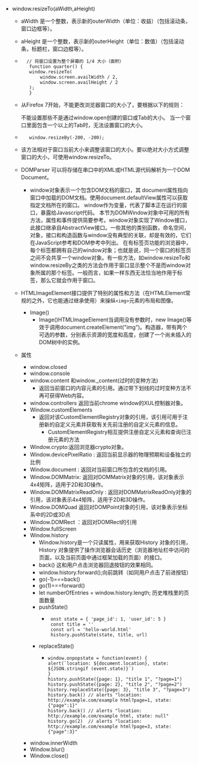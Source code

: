 + window.resizeTo(aWidth,aHeight)
   + aWidth 是一个整数，表示新的outerWidth（单位：收益）（包括滚动条，窗口边框等）。 
   + aHeight 是一个整数，表示新的outerHeight（单位：数值）（包括滚动条，标题栏，窗口边框等）。
   + ~~~
       // 将窗口设置为整个屏幕的 1/4 大小（面积）
        function quarter() {
        window.resizeTo(
            window.screen.availWidth / 2,
            window.screen.availHeight / 2
        );
        } 
    +  从Firefox 7开始，不能更改浏览器窗口的大小了，要根据以下的规则：

        不能设置那些不是通过window.open创建的窗口或Tab的大小。
        当一个窗口里面包含一个以上的Tab时，无法设置窗口的大小。  
    + ~~~
         window.resizeBy(-200, -200);
     + 该方法相对于窗口当前大小来调整该窗口的大小。要以绝对大小方式调整窗口的大小，可使用window.resizeTo。
    + DOMParser 可以将存储在串口中的XML或HTML源代码解析为一个DOM Document。
        +  window对象表示一个包含DOM文档的窗口，其 document属性指向窗口中加载的DOM文档。使用document.defaultView属性可以获取指定文档所在的窗口。
        window作为变量，代表了脚本正在运行的窗口，暴露给Javascript代码。
        本节为DOMWindow对象中可用的所有方法，属性和事件提供简要参考。window对象实现了Window接口，此接口继承自AbstractView接口。一些其他的类别函数，命名空间，对象，接口和构造函数与window没有典型的关联，却是有效的，它们在JavaScript参考和DOM参考中列出。
        在有标签页功能的浏览器中，每个标签都拥有自己的window对象；也就是说，同一个窗口的标签页之间不会共享一个window对象。有一些方法，如window.resizeTo和window.resizeBy之类的方法会作用于窗口显示整个不是而window对象所属的那个标签。一般而言，如果一样东西无法恰当地作用于标签，那么它就会作用于窗口。  
     +  HTMLImageElement接口提供了特别的属性和方法（在HTMLElement常规的之外，它也能通过继承使用）来操纵`<img>`元素的布局和图像。  
        + Image() 
          + Image()HTMLImageElement当调用没有参数时，new Image()等效于调用document.createElement("img")。构造器，带有两个可选的参数，分别表示资源的宽度和高度，创建了一个尚未插入的DOM树中的实例。
    + 属性 
        + window.closed
        + window.console
        + window.content 和window._content(过时的变种方法)
          + 返回当前窗口的内容元素的引用。通过带下划线的过时变种方法不再可获得Web内容。
        + window.controllers 返回当前chrome window的XUL控制器对象。
        + Window.customElements 
          + 返回对该CustomElementRegistry对象的引用，该引用可用于注册新的自定义元素并获取有关先前注册的自定义元素的信息。
            + CustomElementRegistry相互提供注册自定义元素和查询已注册元素的方法
        + Window.crypto:返回浏览器crypto对象。
        + Window.devicePixelRatio : 返回当前显示器的物理预期和设备独立的比例
        + Window.document : 返回对当前窗口所包含的文档的引用。
        + Window.DOMMatrix: 返回对DOMMatrix对象的引用，该对象表示4x4矩阵，适用于2D和3D操作。
        + Window.DOMMatrixReadOnly : 返回对DOMMatrixReadOnly对象的引用，该对象表示4x4矩阵，适用于2D和3D操作。
        + Window.DOMQuad 返回对DOMPoint对象的引用，该对象表示坐标系中的2D或3D点
        + Window.DOMRect ：返回对DOMRect的引用
        + Window.fullScreen
        + Window.history
          + Window.history是一个只读属性，用来获取History 对象的引用，History 对象提供了操作浏览器会话历史（浏览器地址栏中访问的页面，以及当前页面中通过框架加载的页面）的接口。
           + back() 这和用户点击浏览器回退按钮的效果相同。
           + window.history.forward();向前跳转（如同用户点击了前进按钮）
           + go(-1)===back()
           + go(1)===forward()
           + let numberOfEntries = window.history.length; 历史堆栈里的页面数量
           + pushState()
             + ~~~
                onst state = { 'page_id': 1, 'user_id': 5 }
                const title = ''
                const url = 'hello-world.html'
                history.pushState(state, title, url)
           + replaceState()
               + ~~~
                 window.onpopstate = function(event) {
                 alert(`location: ${document.location}, state: ${JSON.stringif (event.state)}`)
                 } 
                 history.pushState({page: 1}, "title 1", "?page=1")
                 history.pushState({page: 2}, "title 2", "?page=2")
                 history.replaceState({page: 3}, "title 3", "?page=3")
                 history.back() // alerts "location: http://example.com/example html?page=1, state: {"page":1}"
                 history.back() // alerts "location: http://example.com/example html, state: null"
                 history.go(2)  // alerts "location: http://example.com/example html?page=3, state: {"page":3}"
        + window.innerWidth  
        + Window.blur()
        + Window.close()